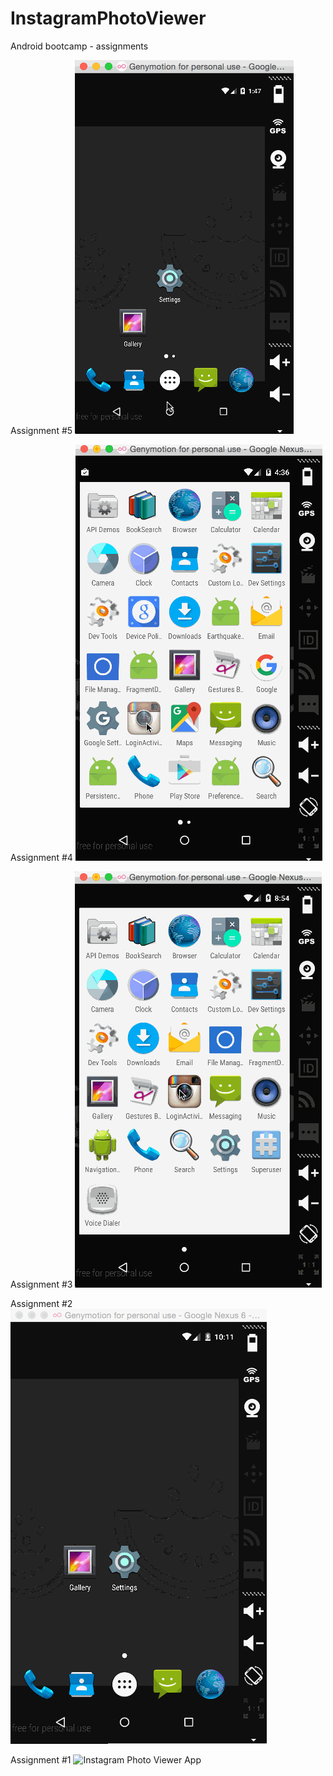 # InstagramPhotoViewer
Android bootcamp - assignments

Assignment #5
![Instagram Photo Viewer App - Part 5](https://github.com/bhsat/InstagramPhotoViewer/blob/master/InstagramPhotoViewer-Part5.gif)

Assignment #4
![Instagram Photo Viewer App - Part 4](https://github.com/bhsat/InstagramPhotoViewer/blob/master/InstagramPhotoViewer-Part4.gif)

Assignment #3
![Instagram Photo Viewer App - Part 3](https://github.com/bhsat/InstagramPhotoViewer/blob/master/InstagramPhotoViewer-Part3.gif)

Assignment #2
![Instagram Photo Viewer App - Part 2](https://github.com/bhsat/InstagramPhotoViewer/blob/master/InstagramPhotoViewer-Part2.gif)

Assignment #1
![Instagram Photo Viewer App](https://github.com/bhsat/InstagramPhotoViewer/blob/master/InstagramPhotoViewer.gif)
